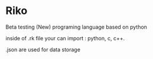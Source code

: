 # Riko
Beta testing (New) programing language based on python


inside of .rk file your can import : python, c, c++.


.json are used for data storage
